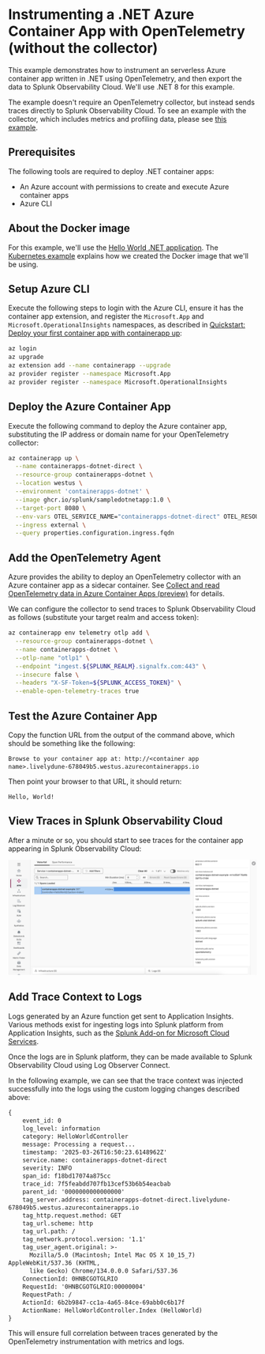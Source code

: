 # Instrumenting a .NET Azure Container App with OpenTelemetry (without the collector)

This example demonstrates how to instrument an serverless Azure container app written in
.NET using OpenTelemetry, and then export the data to Splunk Observability
Cloud.  We'll use .NET 8 for this example.

The example doesn't require an OpenTelemetry collector, but instead sends traces directly 
to Splunk Observability Cloud. To see an example with the collector, which includes metrics 
and profiling data, please see [this example](../azure-container-apps). 

## Prerequisites

The following tools are required to deploy .NET container apps:

* An Azure account with permissions to create and execute Azure container apps
* Azure CLI

## About the Docker image

For this example, we'll use the [Hello World .NET application](../linux/README.md).
The [Kubernetes example](../k8s/README.md) explains how we created the Docker
image that we'll be using.

## Setup Azure CLI

Execute the following steps to login with the Azure CLI, ensure it has the container app extension, and register the `Microsoft.App` and `Microsoft.OperationalInsights` namespaces,
as described in [Quickstart: Deploy your first container app with containerapp up](https://learn.microsoft.com/en-us/azure/container-apps/get-started?tabs=bash):

``` bash
az login
az upgrade
az extension add --name containerapp --upgrade
az provider register --namespace Microsoft.App
az provider register --namespace Microsoft.OperationalInsights
```

## Deploy the Azure Container App

Execute the following command to deploy the Azure container app, substituting the IP address or
domain name for your OpenTelemetry collector:

``` bash
az containerapp up \
  --name containerapps-dotnet-direct \
  --resource-group containerapps-dotnet \
  --location westus \
  --environment 'containerapps-dotnet' \
  --image ghcr.io/splunk/sampledotnetapp:1.0 \
  --target-port 8080 \
  --env-vars OTEL_SERVICE_NAME="containerapps-dotnet-direct" OTEL_RESOURCE_ATTRIBUTES="deployment.environment=test,service.version=1.0" \
  --ingress external \
  --query properties.configuration.ingress.fqdn
```

## Add the OpenTelemetry Agent

Azure provides the ability to deploy an OpenTelemetry collector with an Azure container app 
as a sidecar container.  See [Collect and read OpenTelemetry data in Azure Container Apps (preview)](https://learn.microsoft.com/en-us/azure/container-apps/opentelemetry-agents) 
for details. 

We can configure the collector to send traces to Splunk Observability Cloud as follows (substitute your 
target realm and access token): 

``` bash
az containerapp env telemetry otlp add \
  --resource-group containerapps-dotnet \
  --name containerapps-dotnet \
  --otlp-name "otlp1" \
  --endpoint "ingest.${SPLUNK_REALM}.signalfx.com:443" \
  --insecure false \
  --headers "X-SF-Token=${SPLUNK_ACCESS_TOKEN}" \
  --enable-open-telemetry-traces true
```

## Test the Azure Container App

Copy the function URL from the output of the command above, which should be something like the following:

````
Browse to your container app at: http://<container app name>.livelydune-678049b5.westus.azurecontainerapps.io 
````

Then point your browser to that URL, it should return:

````
Hello, World! 
````

## View Traces in Splunk Observability Cloud

After a minute or so, you should start to see traces for the container app
appearing in Splunk Observability Cloud:

![Trace](../azure-container-apps/images/trace.png)

## Add Trace Context to Logs

Logs generated by an Azure function get sent to Application Insights.
Various methods exist for ingesting logs into Splunk platform from Application Insights,
such as the
[Splunk Add-on for Microsoft Cloud Services](https://splunkbase.splunk.com/app/3110).

Once the logs are in Splunk platform, they can be made available to
Splunk Observability Cloud using Log Observer Connect.

In the following example,
we can see that the trace context was injected successfully into the logs
using the custom logging changes described above:

````
{
    event_id: 0
    log_level: information
    category: HelloWorldController
    message: Processing a request...
    timestamp: '2025-03-26T16:50:23.6148962Z'
    service.name: containerapps-dotnet-direct
    severity: INFO
    span_id: f18bd17074a875cc
    trace_id: 7f5feabdd707fb13cef53b6b54eacbab
    parent_id: '0000000000000000'
    tag_server.address: containerapps-dotnet-direct.livelydune-678049b5.westus.azurecontainerapps.io
    tag_http.request.method: GET
    tag_url.scheme: http
    tag_url.path: /
    tag_network.protocol.version: '1.1'
    tag_user_agent.original: >-
      Mozilla/5.0 (Macintosh; Intel Mac OS X 10_15_7) AppleWebKit/537.36 (KHTML,
      like Gecko) Chrome/134.0.0.0 Safari/537.36
    ConnectionId: 0HNBCGOTGLRIO
    RequestId: '0HNBCGOTGLRIO:00000004'
    RequestPath: /
    ActionId: 6b2b9847-cc1a-4a65-84ce-69abb0c6b17f
    ActionName: HelloWorldController.Index (HelloWorld)
}
````

This will ensure full correlation between traces generated by the OpenTelemetry instrumentation
with metrics and logs. 